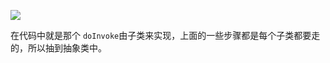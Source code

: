 ![](https://youpaiyun.zongqilive.cn/image/20210123101909.png)



在代码中就是那个 `doInvoke`由子类来实现，上面的一些步骤都是每个子类都要走的，所以抽到抽象类中。

